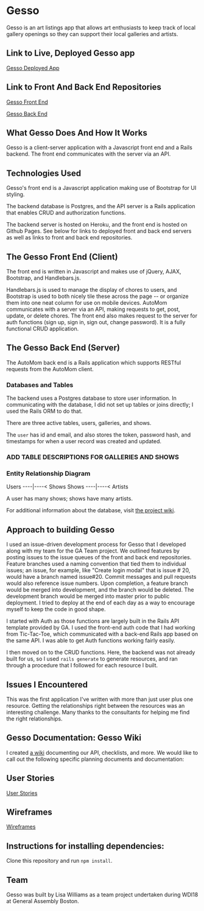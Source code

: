 # Gesso

Gesso is an art listings app that allows art enthusiasts to keep track of
local gallery openings so they can support their local galleries and artists.


## Link to Live, Deployed Gesso app

[Gesso Deployed App](https://lisawilliams.github.io/gesso/)

## Link to Front And Back End Repositories

[Gesso Front End](https://github.com/lisawilliams/gesso)

[Gesso Back End](https://github.com/lisawilliams/gesso-api)

## What Gesso Does And How It Works

Gesso is a client-server application with a Javascript front end and a Rails
backend. The front end communicates with the server via an API.

## Technologies Used

Gesso's front end is a Javascript application making use of Bootstrap for UI styling.

The backend database is Postgres, and the API server is a Rails application
that enables CRUD and authorization functions.


The backend server is hosted on Heroku, and the front end is hosted on Github Pages.
See below for links to deployed front and back end servers as well as
links to front and back end repositories.

## The Gesso Front End (Client)

The front end is written in Javascript and makes use of jQuery, AJAX,
Bootstrap, and Handlebars.js.

Handlebars.js is used to manage the display of chores to users, and Bootstrap
is used to both nicely tile these across the page -- or organize them into one
neat column for use on mobile devices. AutoMom communicates with a server
via an API, making requests to get, post, update, or delete chores. The front end
also makes request to the server for auth functions (sign up, sign in,
sign out, change password). It is a fully functional CRUD application.

## The Gesso Back End (Server)

The AutoMom back end is a Rails application which supports RESTful requests
from the AutoMom client.

### Databases and Tables

The backend uses a Postgres database to store user information. In communicating
with the database, I did not set up tables or joins directly; I used the Rails ORM to do that.

There are three active tables, users, galleries, and shows.

The `user` has id and email, and also stores the token, password hash, and timestamps
for when a user record was created and updated.

### ADD TABLE DESCRIPTIONS FOR GALLERIES AND SHOWS

### Entity Relationship Diagram

Users ----|----< Shows
Shows ----|----< Artists

A user has many shows; shows have many artists.

For additional information about the database, visit [the project wiki](https://github.com/lisawilliams/gesso/wiki/Gesso-Documentation).

## Approach to building Gesso

I used an issue-driven development process for Gesso that I developed along
with my team for the GA Team project. We outlined features by posting
issues to the issue queues of the front and back end repositories.
Feature branches used a naming convention that tied them to individual issues;
an issue, for example, like "Create login modal" that is issue # 20, would
have a branch named issue#20. Commit messages and pull requests would also reference
issue numbers. Upon completion, a feature branch would be merged into development,
and the branch would be deleted. The development branch would be merged into master
prior to public deployment. I tried to deploy at the end of each day as a way
to encourage myself to keep the code in good shape.

I started with Auth as those functions are largely built in the Rails API template
provided by GA. I used the front-end auth code that I had working from Tic-Tac-Toe,
which communicated with a back-end Rails app based on the same API. I was able to get Auth
functions working fairly easily.

I then moved on to the CRUD functions. Here, the backend was not already built for us,
so I used `rails generate` to generate resources, and ran through a procedure that I
followed for each resource I built.

## Issues I Encountered

This was the first application I've written with more than just user plus one resource.
Getting the relationships right between the resources was an interesting challenge.
Many thanks to the consultants for helping me find the right relationships.

## Gesso Documentation: Gesso Wiki

I created [a wiki](https://github.com/lisawilliams/gesso/wiki/Gesso-Documentation) documenting our API, checklists, and more. We would like to call out the following specific planning documents and documentation:


## User Stories

[User Stories](https://github.com/lisawilliams/gesso/wiki/Gesso-Documentation)

## Wireframes

[Wireframes](https://github.com/lisawilliams/gesso/wiki/Gesso-Documentation)

## Instructions for installing dependencies:

Clone this repository and run `npm install`.

## Team

Gesso was built by Lisa Williams as a team project undertaken during WDI18 at General Assembly Boston.
